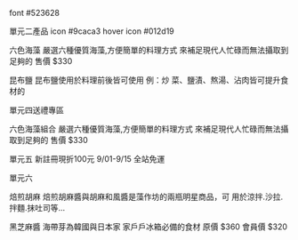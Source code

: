 font #523628

單元二產品
icon #9caca3
hover icon #012d19

六色海藻
嚴選六種優質海藻,方便簡單的料理方式
來補足現代人忙碌而無法攝取到足夠的
售價 $330

昆布鹽
昆布鹽使用於料理前後皆可使用 例：炒
菜、鹽漬、熬湯、沾肉皆可提升食材的



單元四送禮專區


六色海藻組合
嚴選六種優質海藻,方便簡單的料理方式
來補足現代人忙碌而無法攝取到足夠的
售價 $330


單元五
新註冊現折100元
9/01-9/15 全站免運

單元六

焙煎胡麻
焙煎胡麻醬與胡麻和風醬是藻作坊的兩瓶明星商品，可
用於涼拌.沙拉.拌麵.抹吐司等...

黑芝麻醬
海帶芽為韓國與日本家
家戶戶冰箱必備的食材
原價 $360
會員價 $320
